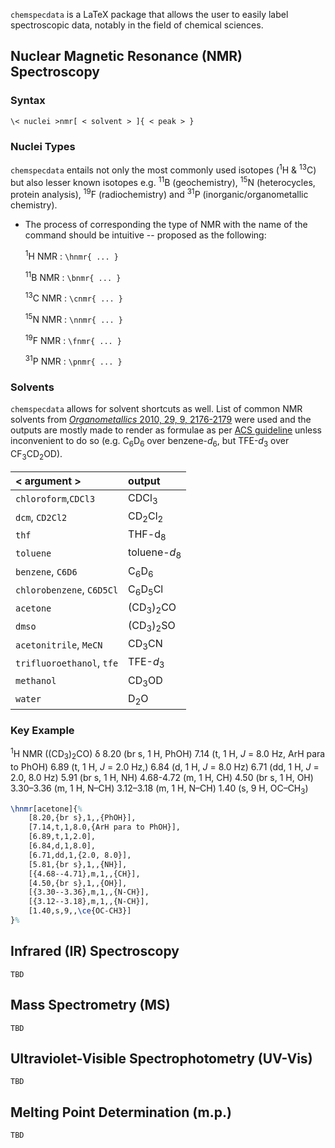 `chemspecdata` is a LaTeX package that allows the user to easily label spectroscopic data, notably in the field of chemical sciences.

## Nuclear Magnetic Resonance (NMR) Spectroscopy
### Syntax

	\< nuclei >nmr[ < solvent > ]{ < peak > }

### Nuclei Types

`chemspecdata` entails not only the most commonly used isotopes (<sup>1</sup>H & <sup>13</sup>C) but also lesser known isotopes e.g. <sup>11</sup>B (geochemistry), <sup>15</sup>N (heterocycles, protein analysis), <sup>19</sup>F (radiochemistry) and <sup>31</sup>P (inorganic/organometallic chemistry).
- The process of corresponding the type of NMR with the name of the command should be intuitive -- proposed as the following:


	<sup>1</sup>H NMR : `\hnmr{ ... }`
	
	<sup>11</sup>B NMR : `\bnmr{ ... }`
	
	<sup>13</sup>C NMR : `\cnmr{ ... }`
	
	<sup>15</sup>N NMR : `\nnmr{ ... }`
	
	<sup>19</sup>F NMR : `\fnmr{ ... }`
	
	<sup>31</sup>P NMR : `\pnmr{ ... }`
	

### Solvents

`chemspecdata` allows for solvent shortcuts as well. List of common NMR solvents from [<i>Organometallics</i> 2010, 29, 9, 2176-2179](https://doi.org/10.1021/om100106e) were used and the outputs are mostly made to render as formulae as per [ACS guideline](https://pubsapp.acs.org/paragonplus/submission/acs_nmr_guidelines.pdf) unless inconvenient to do so (e.g. C<sub>6</sub>D<sub>6</sub> over benzene-<i>d</i><sub>6</sub>, but TFE-<i>d</i><sub>3</sub> over CF<sub>3</sub>CD<sub>2</sub>OD).

| < argument > | output |
| :--- | :--- |
| `chloroform`,`CDCl3` | CDCl<sub>3</sub> |
| `dcm`, `CD2Cl2` | CD<sub>2</sub>Cl<sub>2</sub> |
| `thf` | THF-d<sub>8</sub> | 
| `toluene` | toluene-<i>d</i><sub>8</sub> |
| `benzene`, `C6D6`| C<sub>6</sub>D<sub>6</sub> |
| `chlorobenzene`, `C6D5Cl` | C<sub>6</sub>D<sub>5</sub>Cl |
| `acetone` | (CD<sub>3</sub>)<sub>2</sub>CO |
| `dmso` | (CD<sub>3</sub>)<sub>2</sub>SO |
| `acetonitrile`, `MeCN` | CD<sub>3</sub>CN |
| `trifluoroethanol`, `tfe`  | TFE-<i>d</i><sub>3</sub> |
| `methanol` | CD<sub>3</sub>OD |
| `water` | D<sub>2</sub>O |

### Key Example

<sup>1</sup>H NMR ((CD<sub>3</sub>)<sub>2</sub>CO) δ 8.20 (br s, 1 H, PhOH) 7.14 (t, 1 H, *J* = 8.0 Hz, ArH para to PhOH) 6.89 (t, 1 H, *J* = 2.0 Hz,) 6.84 (d, 1 H, *J* = 8.0 Hz) 6.71 (dd, 1 H, *J* = 2.0, 8.0 Hz) 5.91 (br s, 1 H, NH) 4.68-4.72 (m, 1 H, CH) 4.50 (br s, 1 H, OH) 3.30–3.36 (m, 1 H, N–CH) 3.12–3.18 (m, 1 H, N–CH) 1.40 (s, 9 H, OC–CH<sub>3</sub>)
```tex
\hnmr[acetone]{%
    [8.20,{br s},1,,{PhOH}],
    [7.14,t,1,8.0,{ArH para to PhOH}],
    [6.89,t,1,2.0],
    [6.84,d,1,8.0],
    [6.71,dd,1,{2.0, 8.0}],
    [5.81,{br s},1,,{NH}],
    [{4.68--4.71},m,1,,{CH}],
    [4.50,{br s},1,,{OH}],
    [{3.30--3.36},m,1,,{N-CH}],
    [{3.12--3.18},m,1,,{N-CH}],
    [1.40,s,9,,\ce{OC-CH3}]
}%
```
## Infrared (IR) Spectroscopy

	TBD

## Mass Spectrometry (MS)

	TBD

## Ultraviolet-Visible Spectrophotometry (UV-Vis)

	TBD

## Melting Point Determination (m.p.)

	TBD

